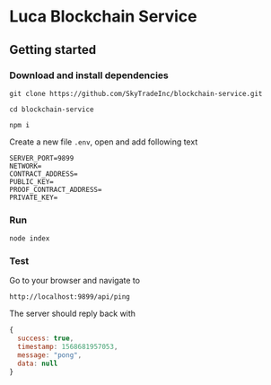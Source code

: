 # Luca Blockchain Service

## Getting started

### Download and install dependencies
`git clone https://github.com/SkyTradeInc/blockchain-service.git`

`cd blockchain-service`

`npm i`

Create a new file `.env`, open and add following text

```
SERVER_PORT=9899
NETWORK=
CONTRACT_ADDRESS=
PUBLIC_KEY=
PROOF_CONTRACT_ADDRESS=
PRIVATE_KEY=
```

### Run

`node index`


### Test

Go to your browser and navigate to

`http://localhost:9899/api/ping`

The server should reply back with

```javascript
{
  success: true,
  timestamp: 1568681957053,
  message: "pong",
  data: null
}
```

